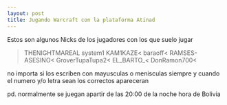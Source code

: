 ```yaml
---
layout: post
title: Jugando Warcraft con la plataforma Atinad
---
```


Estos son algunos Nicks de los jugadores con los que suelo jugar

> THENIGHTMAREAL
> system1
>KAM1KAZE<
>baraoff<
>RAMSES-ASESINO<
>GroverTupaTupa2<
>EL_BARTO_<
>DonRamon700<

no importa si los escriben con mayusculas o menisculas siempre y cuando el numero y/o letra sean los correctos apareceran

pd. normalmente se juegan apartir de las 20:00 de la noche hora de Bolivia

